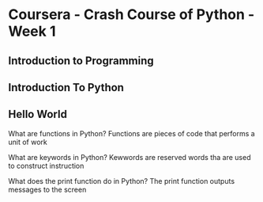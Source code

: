 # Coursera - Crash Course of Python - Week 1

## Introduction to Programming
## Introduction To Python
## Hello World
What are functions in Python?
Functions are pieces of code that performs a unit of work

What are keywords in Python?
Kewwords are reserved words tha are used to construct instruction

What does the print function do in Python?
The print function outputs messages to the screen
